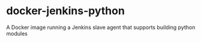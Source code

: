 # docker-jenkins-python
A Docker image running a Jenkins slave agent that supports building python modules
